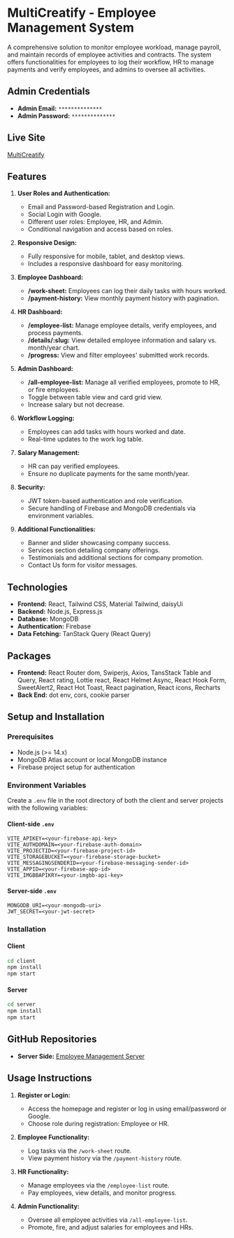 # MultiCreatify - Employee Management System

A comprehensive solution to monitor employee workload, manage payroll, and maintain records of employee activities and contracts. The system offers functionalities for employees to log their workflow, HR to manage payments and verify employees, and admins to oversee all activities.

## Admin Credentials

- **Admin Email:** `**************`
- **Admin Password:** `**************`

## Live Site

[MultiCreatify](https://multi-creatify.web.app)

## Features

1. **User Roles and Authentication:**

   - Email and Password-based Registration and Login.
   - Social Login with Google.
   - Different user roles: Employee, HR, and Admin.
   - Conditional navigation and access based on roles.

2. **Responsive Design:**

   - Fully responsive for mobile, tablet, and desktop views.
   - Includes a responsive dashboard for easy monitoring.

3. **Employee Dashboard:**

   - **/work-sheet:** Employees can log their daily tasks with hours worked.
   - **/payment-history:** View monthly payment history with pagination.

4. **HR Dashboard:**

   - **/employee-list:** Manage employee details, verify employees, and process payments.
   - **/details/:slug:** View detailed employee information and salary vs. month/year chart.
   - **/progress:** View and filter employees' submitted work records.

5. **Admin Dashboard:**

   - **/all-employee-list:** Manage all verified employees, promote to HR, or fire employees.
   - Toggle between table view and card grid view.
   - Increase salary but not decrease.

6. **Workflow Logging:**

   - Employees can add tasks with hours worked and date.
   - Real-time updates to the work log table.

7. **Salary Management:**

   - HR can pay verified employees.
   - Ensure no duplicate payments for the same month/year.

8. **Security:**

   - JWT token-based authentication and role verification.
   - Secure handling of Firebase and MongoDB credentials via environment variables.

9. **Additional Functionalities:**
   - Banner and slider showcasing company success.
   - Services section detailing company offerings.
   - Testimonials and additional sections for company promotion.
   - Contact Us form for visitor messages.

## Technologies

- **Frontend:** React, Tailwind CSS, Material Tailwind, daisyUi
- **Backend:** Node.js, Express.js
- **Database:** MongoDB
- **Authentication:** Firebase
- **Data Fetching:** TanStack Query (React Query)

## Packages

- **Frontend:** React Router dom, Swiperjs, Axios, TansStack Table and Query, React rating, Lottie react, React Helmet Async, React Hook Form, SweetAlert2, React Hot Toast, React pagination, React icons, Recharts
- **Back End:** dot env, cors, cookie parser

## Setup and Installation

### Prerequisites

- Node.js (>= 14.x)
- MongoDB Atlas account or local MongoDB instance
- Firebase project setup for authentication

### Environment Variables

Create a `.env` file in the root directory of both the client and server projects with the following variables:

#### Client-side `.env`

```
VITE_APIKEY=<your-firebase-api-key>
VITE_AUTHDOMAIN=<your-firebase-auth-domain>
VITE_PROJECTID=<your-firebase-project-id>
VITE_STORAGEBUCKET=<your-firebase-storage-bucket>
VITE_MESSAGINGSENDERID=<your-firebase-messaging-sender-id>
VITE_APPID=<your-firebase-app-id>
VITE_IMGBBAPIKRY=<your-imgbb-api-key>
```

#### Server-side `.env`

```
MONGODB_URI=<your-mongodb-uri>
JWT_SECRET=<your-jwt-secret>
```

### Installation

#### Client

```bash
cd client
npm install
npm start
```

#### Server

```bash
cd server
npm install
npm start
```

## GitHub Repositories

- **Server Side:** [Employee Management Server](https://github.com/najim2004/MultiCreatify-server)

## Usage Instructions

1. **Register or Login:**

   - Access the homepage and register or log in using email/password or Google.
   - Choose role during registration: Employee or HR.

2. **Employee Functionality:**

   - Log tasks via the `/work-sheet` route.
   - View payment history via the `/payment-history` route.

3. **HR Functionality:**

   - Manage employees via the `/employee-list` route.
   - Pay employees, view details, and monitor progress.

4. **Admin Functionality:**
   - Oversee all employee activities via `/all-employee-list`.
   - Promote, fire, and adjust salaries for employees and HRs.
